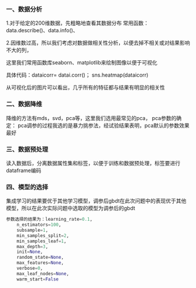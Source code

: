 
### 一、数据分析

1.对于给定的200维数据，先粗略地查看其数据分布
常用函数：data.describe()、data.info()、

2.因维数过高，所以我们考虑对数据做相关性分析，以便去掉不相关或对结果影响不大的列，

这里我们常用函数库seaborn、matplotlib来绘制图像以便于可视化

具体代码：dataicorr= datai.corr()；
               sns.heatmap(dataicorr)

从可视化后的图片可以看出，几乎所有的特征都与结果有明显的相关性

### 二、数据降维

降维的方法有mds，svd，pca等，这里我们选用最常见的pca，
pca参数的确定：
                pca调参的过程我选的是暴力挑参法，经试验结果表明，pca默认的参数效果最好

### 三、数据预处理

读入数据后，分离数据属性集和标签，以便于训练和数据预处理，标签要进行dataframe编码

### 四、模型的选择

集成学习的结果要优于其他学习模型，调参后gbdt在此次问题中的表现优于其他模型，所以在此次实际问题中选取的模型为调参后的gbdt


```python
参数选择的结果为：learning_rate=0.1,
    n_estimators=100,
    subsample=1,
    min_samples_split=2,
    min_samples_leaf=1,
    max_depth=3,
    init=None, 
    random_state=None,
    max_features=None,
    verbose=0,
    max_leaf_nodes=None, 
    warm_start=False
```
